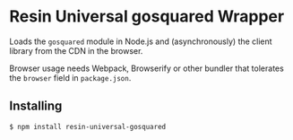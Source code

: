 # Resin Universal gosquared Wrapper

Loads the `gosquared` module in Node.js and (asynchronously) the client library from the CDN in the browser.

Browser usage needs Webpack, Browserify or other bundler that tolerates the `browser` field in `package.json`.

## Installing

```sh
$ npm install resin-universal-gosquared
```
